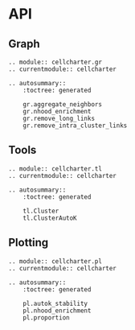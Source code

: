 # API

## Graph

```{eval-rst}
.. module:: cellcharter.gr
.. currentmodule:: cellcharter

.. autosummary::
    :toctree: generated

    gr.aggregate_neighbors
    gr.nhood_enrichment
    gr.remove_long_links
    gr.remove_intra_cluster_links

```

## Tools

```{eval-rst}
.. module:: cellcharter.tl
.. currentmodule:: cellcharter

.. autosummary::
    :toctree: generated

    tl.Cluster
    tl.ClusterAutoK
```

## Plotting

```{eval-rst}
.. module:: cellcharter.pl
.. currentmodule:: cellcharter

.. autosummary::
    :toctree: generated

    pl.autok_stability
    pl.nhood_enrichment
    pl.proportion
```
